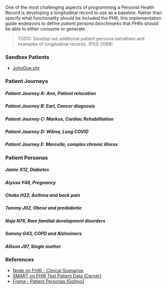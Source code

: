 One of the most challenging aspects of programming a Personal Health Record is developing a longitudinal record to use as a baseline.  Rather than specify what functionality should be included the PHR, this implementation guide endeavors to define _patient persona benchmarks_ that PHRs should be able to either consume or generate.  

> TODO:  Develop out additional patient persona narratives and examples of longitudinal records. (PSS-2088)

### Sandbox Patients  

- [JohnDoe.phr](JohnDoe.phr)


### Patient Journeys  

##### Patient Journey A: Ann, Patient relocation

##### Patient Journey B: Earl, Cancer diagnosis 

##### Patient Journey C: Markus, Cardiac Rehabilitation 

##### Patient Journey D: Wilma,  Long COVID

##### Patient Journey E: Marcella, complex chronic illness

### Patient Personas

##### Jamie X12, Diabetes

##### Alyssa Y48, Pregnancy

##### Choko H32, Asthma and back pain

##### Tommy J02, Obese and prediabetic

##### Naja N76, Rare familial development disorders

##### Sammy G43, COPD and Alzheimers

##### Allison J97, Single mother






### References  

- [Node on FHIR - Clinical Scenarios](https://github.com/clinical-meteor/clinical-scenarios)    
- [SMART on FHIR Test Patient Data (Cerner)](https://docs.google.com/document/d/10RnVyF1etl_17pyCyK96tyhUWRbrTyEcqpwzW-Z-Ybs/edit)  
- [Figma - Patient Personas (GoInvo)](https://www.figma.com/proto/MzUwuSOpldbZXQk4aYobgk/V2-Library?page-id=644%3A4036&node-id=1209%3A3275)  
